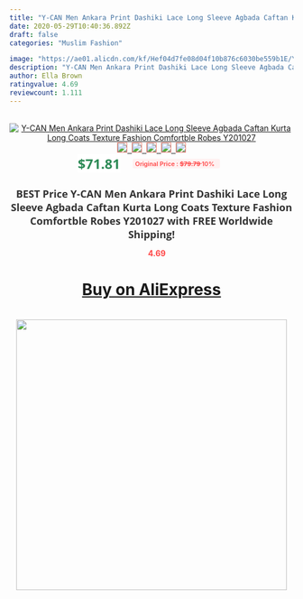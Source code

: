 ```yaml
---
title: "Y-CAN Men Ankara Print Dashiki Lace Long Sleeve Agbada Caftan Kurta Long Coats Texture  Fashion Comfortble Robes Y201027"
date: 2020-05-29T10:40:36.892Z
draft: false
categories: "Muslim Fashion"

image: "https://ae01.alicdn.com/kf/Hef04d7fe08d04f10b876c6030be559b1E/Y-CAN-Men-Ankara-Print-Dashiki-Lace-Long-Sleeve-Agbada-Caftan-Kurta-Long-Coats-Texture-Fashion.jpg"
description: "Y-CAN Men Ankara Print Dashiki Lace Long Sleeve Agbada Caftan Kurta Long Coats Texture  Fashion Comfortble Robes Y201027"
author: Ella Brown
ratingvalue: 4.69
reviewcount: 1.111
---
```

<br>
<div style="text-align: center;">
<a href="https://s.click.aliexpress.com/e/_AAop13" target="_blank" rel="nofollow noopener noreferrer"><img alt="Y-CAN Men Ankara Print Dashiki Lace Long Sleeve Agbada Caftan Kurta Long Coats Texture  Fashion Comfortble Robes Y201027" class="magnifier-image" src="https://ae01.alicdn.com/kf/Hef04d7fe08d04f10b876c6030be559b1E/Y-CAN-Men-Ankara-Print-Dashiki-Lace-Long-Sleeve-Agbada-Caftan-Kurta-Long-Coats-Texture-Fashion.jpg_640x640.jpg">
<br>
<img style="border:1px solid salmon" src="https://ae01.alicdn.com/kf/Hef04d7fe08d04f10b876c6030be559b1E/Y-CAN-Men-Ankara-Print-Dashiki-Lace-Long-Sleeve-Agbada-Caftan-Kurta-Long-Coats-Texture-Fashion.jpg_120x120.jpg">&nbsp;&nbsp;<img style="border:1px solid salmon" src="https://ae01.alicdn.com/kf/Hd2e16e76bcb04d0b958d718271988c89R/Y-CAN-Men-Ankara-Print-Dashiki-Lace-Long-Sleeve-Agbada-Caftan-Kurta-Long-Coats-Texture-Fashion.jpg_120x120.jpg">&nbsp;&nbsp;<img style="border:1px solid salmon" src="https://ae01.alicdn.com/kf/H64d83c8a3c95486f9ef35a229bb599133/Y-CAN-Men-Ankara-Print-Dashiki-Lace-Long-Sleeve-Agbada-Caftan-Kurta-Long-Coats-Texture-Fashion.jpg_120x120.jpg">&nbsp;&nbsp;<img style="border:1px solid salmon" src="https://ae01.alicdn.com/kf/H9a9e80eec76f4d05ac30f5ac56626897y/Y-CAN-Men-Ankara-Print-Dashiki-Lace-Long-Sleeve-Agbada-Caftan-Kurta-Long-Coats-Texture-Fashion.jpg_120x120.jpg">&nbsp;&nbsp;<img style="border:1px solid salmon" src="https://ae01.alicdn.com/kf/Hf33f8715aa56415d9f4a6de100f49259L/Y-CAN-Men-Ankara-Print-Dashiki-Lace-Long-Sleeve-Agbada-Caftan-Kurta-Long-Coats-Texture-Fashion.jpg_120x120.jpg"></a></div><br0>
<div style="text-align: center;"><span style="background-color: white; border: 0px; box-sizing: border-box; color: seagreen; display: inline-block; font-family: &quot;open sans&quot; , &quot;arial&quot; , &quot;helvetica&quot; , sans-serif , &quot;heiti&quot;; font-size: 24px; font-stretch: inherit; font-weight: 700; line-height: inherit; margin: 0px 10px 0px 0px; padding: 0px; vertical-align: middle;">$71.81 </span>
<span style="background: rgb(255 , 241 , 241); border-radius: 3px; border: 0px; box-sizing: border-box; color: #ff4747; display: inline-block; font-family: inherit; font-size: 12px; font-stretch: inherit; font-style: inherit; font-variant: inherit; font-weight: 600; line-height: inherit; margin: 0px; padding: 2px 5px; transform: scale(0.9); vertical-align: middle;">Original Price : <b style="text-decoration: line-through;">$79.79 </b> 10%&nbsp;&nbsp;</span></div>
<h1 style="color: #333333; display: inline-block; font-family: &quot;open sans&quot; , &quot;arial&quot; , &quot;helvetica&quot; , sans-serif , &quot;heiti&quot;; font-size: 18px; font-stretch: inherit; font-weight: 700; text-align: center;">BEST Price Y-CAN Men Ankara Print Dashiki Lace Long Sleeve Agbada Caftan Kurta Long Coats Texture  Fashion Comfortble Robes Y201027 with FREE Worldwide Shipping!</h1>
<div style="color: #ff4747; text-align: center;">
<img src="https://4.bp.blogspot.com/-M0ZcTcb-5uY/XleCXlxnR4I/AAAAAAAAAEc/OrjgMkXV1oMQFaCRZj5HQwOCBcu3w1FegCPcBGAYYCw/s1600/star.png" style="height: 15px;">&nbsp;<b>4.69</b></div>
<div class="button_cont" align="center"><a class="buynow_a" href="https://s.click.aliexpress.com/e/_AAop13" target="_blank" rel="nofollow noopener noreferrer"><H1>Buy on AliExpress</H1></a></div><br>
<div class="separator" style="clear: both; text-align: center;">
<img src="https://lh3.googleusercontent.com/-pTy5HemUv9M/XlePHvY0dAI/AAAAAAAAAE4/0nX5iRUoIWY8eMW9Dpxeirr157OZliDIgCLcBGAsYHQ/s1600/badge.gif" width="480">
</div>
